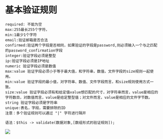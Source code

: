 # 基本验证规则



```php+HTML
required: 不能为空
max:255最长255个字符，
min:1最少1个字符
email:验证邮箱是否合法
confirmed:验证两个字段是否相同，如果验证的字段是password,则必须输入一个与之匹配的password_confirmation字段
integer:验证字段必须是整型
ip:验证字段必须是IP地址
numeric 验证字段必须是数值
max:value 验证字段必须小于等于最大值，和字符串，数值，文件字段的size规则一起使用。
min:value 验证字段的最小值，对字符串、数值、文件字段而言，和size规则使用方式一致。
size:value 验证字段必须有和给定值value想匹配的尺寸，对字符串而言，value是相应的字符数目，对数值而言，value是给定整型值；对文件而言，value是相应的文件字节数。
string 验证字段必须是字符串
unique:表名，字段，需要排除的ID
注意：多个验证规则可以通过 "|" 字符进行隔开

语法：$this -> validate(数据对象,[数组形式的验证规则]);
```

![](https://ws3.sinaimg.cn/large/005BYqpgly1g2a8ttmkh1j30ki0crjrt.jpg)